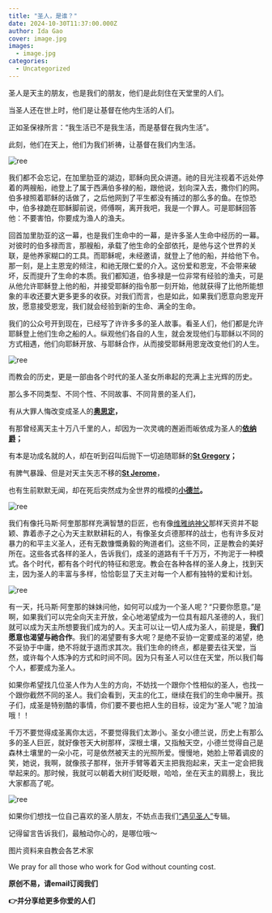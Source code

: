 ```yaml
---
title: "圣人，是谁？"
date: 2024-10-30T11:37:00.000Z
author: Ida Gao
cover: image.jpg
images:
  - image.jpg
categories:
  - Uncategorized
---
```


圣人是天主的朋友，也是我们的朋友，他们是此刻住在天堂里的人们。

<!--more-->

当圣人还在世上时，他们是让基督在他内生活的人们。

正如圣保禄所言：“我生活已不是我生活，而是基督在我内生活”。

此刻，他们在天上，他们为我们祈祷，让基督在我们内生活。

  

![ree](https://static.wixstatic.com/media/55472c_4740e57b9aa14f37858a343fadca4b11~mv2.jpg)

  

我们都不会忘记，在加里肋亚的湖边，耶稣向民众讲道。祂的目光注视着不远处停着的两艘船，祂登上了属于西满伯多禄的船，跟他说，划向深入去，撒你们的网。伯多禄照着耶稣的话做了，之后他网到了平生都没有捕过的那么多的鱼。在惊恐中，伯多禄跪在耶稣脚前说，师傅啊，离开我吧，我是一个罪人。可是耶稣回答他：不要害怕，你要成为渔人的渔夫。

  

回首加里肋亚的这一幕，也是我们生命中的一幕，是许多圣人生命中经历的一幕。对彼时的伯多禄而言，那艘船，承载了他生命的全部依托，是他与这个世界的关联，是他养家糊口的工具。而耶稣呢，未经邀请，就登上了他的船，并给他下令。那一刻，是上主恩宠的倾注，和祂无限仁爱的介入。这份爱和恩宠，不会带来破坏，反而提升了生命的本质。我们都知道，伯多禄是一位非常有经验的渔夫，可是从他允许耶稣登上他的船，并接受耶稣的指令那一刻开始，他就获得了比他所能想象的丰收还要大更多更多的收获。对我们而言，也是如此，如果我们愿意向恩宠开放，愿意接受恩宠，我们就会经验到新的生命、满全的生命。

  

我们的公众号开到现在，已经写了许许多多的圣人故事。看圣人们，他们都是允许耶稣登上他们生命之船的人。纵观他们各自的人生，就会发现他们与耶稣以不同的方式相遇，他们向耶稣开放、与耶稣合作，从而接受耶稣用恩宠改变他们的人生。

![ree](https://static.wixstatic.com/media/ec8b63_f0e51aa058f1427e8d56bb1d2ca87754~mv2.png)

而教会的历史，更是一部由各个时代的圣人圣女所串起的充满上主光辉的历史。

那么多不同类型、不同个性、不同故事、不同背景的圣人们，

有从大罪人悔改变成圣人的[**奥思定**](https://www.urloveinme.com/post/st-augustine)**，**

有那曾经离天主十万八千里的人，却因为一次灵魂的邂逅而皈依成为圣人的[**依纳爵**](https://www.urloveinme.com/post/st-ignatius-of-loyola)**；**

有本是功成名就的人，却在听到召叫后抛下一切追随耶稣的[**St Gregory**](https://www.urloveinme.com/post/st-gregory)**；**

有脾气暴躁、但是对天主矢志不移的[**St Jerome**](https://www.urloveinme.com/post/st-jerome)，

也有生前默默无闻，却在死后突然成为全世界的楷模的[**小德兰**](https://www.urloveinme.com/post/遇见小德兰)**。**

  

![ree](https://static.wixstatic.com/media/55472c_92fb45ec281b410f80ac0ded953b4979~mv2.jpg)

  

我们有像托马斯·阿奎那那样充满智慧的巨匠，也有像[维雅纳神父](https://www.urloveinme.com/post/st-john-vianney)那样天资并不聪颖、靠着赤子之心为天主默默耕耘的人，有像圣女贞德那样的战士，也有许多反对暴力的和平主义圣人，还有无数慷慨勇毅的殉道者们。这些不同，正是教会的美好所在。这些各式各样的圣人，告诉我们，成圣的道路有千千万万，不拘泥于一种模式。各个时代，都有各个时代的特征和恩宠。教会在各种各样的圣人身上，找到天主，因为圣人的丰富与多样，恰恰彰显了天主对每一个人都有独特的爱和计划。

![ree](https://static.wixstatic.com/media/ec8b63_b555db40fb0b44be928f82c1447dea08~mv2.png)

有一天，托马斯·阿奎那的妹妹问他，如何可以成为一个圣人呢？“只要你愿意。”是啊，如果我们可以完全向天主开放，全心地渴望成为一位具有超凡圣德的人，我们就可以成为天主所想要我们成为的人。天主可以让一切人成为圣人，前提是，**我们愿意也渴望与祂合作**。我们的渴望要有多大呢？是绝不妥协一定要成圣的渴望，绝不妥协于中庸，绝不将就于退而求其次。我们生命的终点，都是要去往天堂，当然，或许每个人炼净的方式和时间不同。因为只有圣人可以住在天堂，所以我们每个人，都要成为圣人。

  

如果你希望找几位圣人作为人生的方向，不妨找一个跟你个性相似的圣人，也找一个跟你截然不同的圣人。我们会看到，天主的化工，继续在我们的生命中展开。孩子们，成圣是特别酷的事情，你们要不要也把人生的目标，设定为“圣人”呢？加油哦！！

  

千万不要觉得成圣离你太远，不要觉得我们太渺小。圣女小德兰说，历史上有那么多的圣人巨匠，就好像苍天大树那样，深根土壤，又指触天空，小德兰觉得自己是森林土壤里的一朵小花，可是依然被天主的光照所爱。慢慢地，她脸上带着调皮的笑，她说，我啊，就像孩子那样，张开手臂等着天主把我抱起来，天主一定会把我举起来的。那时候，我就可以朝着大树们眨眨眼，哈哈，坐在天主的肩膀上，我比大家都高了呢。

  

![ree](https://static.wixstatic.com/media/55472c_2d7c30a6191f49f3b3896f818e3b39a9~mv2.jpg)

  

如果你们想找一位自己喜欢的圣人朋友，不妨点击我们[“遇见圣人”](https://www.urloveinme.com/首頁/categories/遇见圣人)专辑。

记得留言告诉我们，最触动你心的，是哪位哦～

  

  

图片资料来自教会各艺术家

We pray for all those who work for God without counting cost.

**原创不易，请email订阅我们**

**👉并分享给更多你爱的人们**
